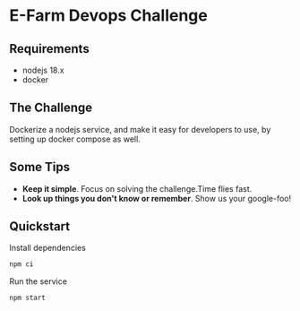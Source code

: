 # E-Farm Devops Challenge

## Requirements

- nodejs 18.x
- docker

## The Challenge

Dockerize a nodejs service, and make it easy for developers to use, by setting up docker compose as well.

## Some Tips

- **Keep it simple**. Focus on solving the challenge.Time flies fast.
- **Look up things you don't know or remember**. Show us your google-foo!

## Quickstart

Install dependencies

```sh
npm ci
```

Run the service

```sh
npm start
```
